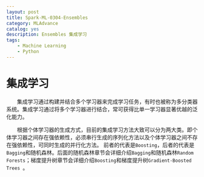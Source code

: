 ```yaml
---
layout: post
title: Spark-ML-0304-Ensembles
category: MLAdvance
catalog: yes
description: Ensembles 集成学习
tags:
    - Machine Learning
    - Python
---
```

# 集成学习

&emsp;&emsp;集成学习通过构建并结合多个学习器来完成学习任务，有时也被称为多分类器系统。集成学习通过将多个学习器进行结合，常可获得比单一学习器显著优越的泛化能力。

&emsp;&emsp;根据个体学习器的生成方式，目前的集成学习方法大致可以分为两大类。即个体学习器之间存在强依赖性，必须串行生成的序列化方法以及个体学习器之间不存在强依赖性，可同时生成的并行化方法。
前者的代表是`Boosting`，后者的代表是`Bagging`和随机森林。后面的随机森林章节会详细介绍`Bagging`和随机森林`Random Forests`；梯度提升树章节会详细介绍`Boosting`和梯度提升树`Gradient-Boosted Trees `。
